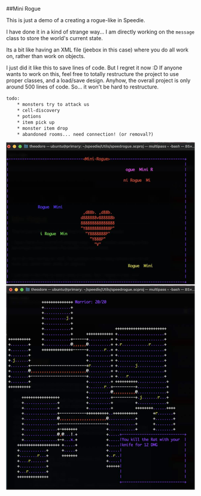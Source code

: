 ##Mini Rogue

This is just a demo of a creating a rogue-like in Speedie.

I have done it in a kind of strange way... I am directly working on the `message` class to store the world's current state.

Its a bit like having an XML file (jeebox in this case) where you do all work on, rather than work on objects. 

I just did it like this to save lines of code. But I regret it now :D If anyone wants to work on this, feel free to totally restructure the project to use proper classes, and a load/save design.  Anyhow, the overall project is only around 500 lines of code. So... it won't be hard to restructure.

    todo:
        * monsters try to attack us
        * cell-discovery
        * potions
        * item pick up
        * monster item drop
        * abandoned rooms... need connection! (or removal?)

![](splashscreen.jpg)
![](level.jpg)
